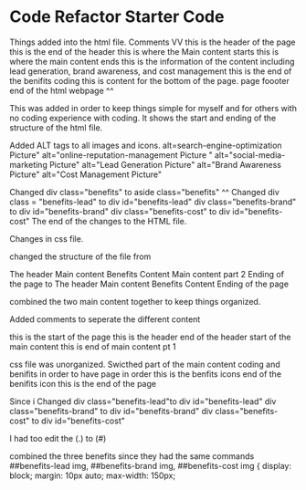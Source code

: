 # Code Refactor Starter Code

Things added into the html file. 
Comments VV
this is the header of the page
this is the end of the header
this is where the Main content starts
this is where the main content ends
this is the information of the content including lead generation, brand awareness, and cost management
this is the end of the benifits coding
this is content for the bottom of the page. page foooter
end of the html webpage
^^

This was added in order to keep things simple for myself and for others with no coding experience with coding. It shows the start and ending of the structure of the html file. 

Added ALT tags to all images and icons. 
alt=search-engine-optimization Picture"
alt="online-reputation-management Picture "
alt="social-media-marketing Picture"
alt="Lead Generation Picture"
alt="Brand Awareness Picture"
alt="Cost Management Picture"

Changed div class="benefits" to  aside class="benefits"
^^ 
Changed 
div class = "benefits-lead" to div id="benefits-lead"
div class="benefits-brand" to div id="benefits-brand"
div class="benefits-cost" to div id="benefits-cost"
The end of the changes to the HTML file.


Changes in css file. 

changed the structure of the file from 

The header
Main content
Benefits Content 
Main content part 2
Ending of the page
  to 
The header
Main content
Benefits Content 
Ending of the page

combined the two main content together to keep things organized. 


Added comments to seperate the different content

this is the start of the page
this is the header
end of the header
start of the main content
this is end of main content pt 1

css file was unorganized. Swicthed part of the main content coding and benifits in order to have page in order
this is the benfits icons
end of the benifits icon
this is the end of the page
 
 Since i Changed 
div class="benefits-lead"to div id="benefits-lead"
div class="benefits-brand" to div id="benefits-brand"
div class="benefits-cost" to div id="benefits-cost"

 I had too edit the (.) to (#)

combined the three benefits since they had the same commands
##benefits-lead img,
##benefits-brand img,
##benefits-cost img {
    display: block;
    margin: 10px auto;
    max-width: 150px;
